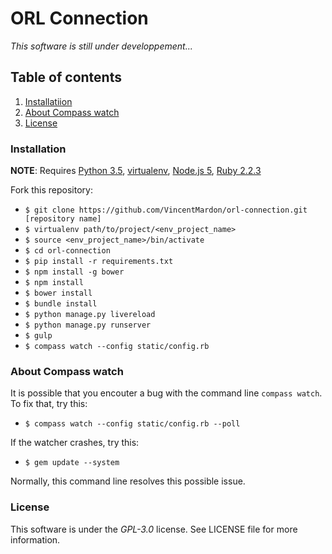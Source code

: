 # ORL Connection

*This software is still under developpement...*

## Table of contents

1. [Installatiion](#installation)
2. [About Compass watch](#about-compass-watch)
3. [License](#license)

### Installation

**NOTE**: Requires 
[Python 3.5](https://www.python.org/downloads/release/python-350/ "Python 3.5 download"),
[virtualenv](http://virtualenv.readthedocs.org/en/latest/ "virtualenv installation"),
[Node.js 5](https://nodejs.org/en/ "Node.js installation"),
[Ruby 2.2.3](https://www.ruby-lang.org/en/documentation/installation/ "Ruby installation")

Fork this repository:

* `$ git clone https://github.com/VincentMardon/orl-connection.git [repository name]`
* `$ virtualenv path/to/project/<env_project_name>`
* `$ source <env_project_name>/bin/activate`
* `$ cd orl-connection`
* `$ pip install -r requirements.txt`
* `$ npm install -g bower`
* `$ npm install`
* `$ bower install`
* `$ bundle install`
* `$ python manage.py livereload`
* `$ python manage.py runserver`
* `$ gulp`
* `$ compass watch --config static/config.rb` 

### About Compass watch

It is possible that you encouter a bug with the command line `compass watch`.
To fix that, try this:

* `$ compass watch --config static/config.rb --poll`

If the watcher crashes, try this:

* `$ gem update --system`

Normally, this command line resolves this possible issue.

### License

This software is under the *GPL-3.0* license.
See LICENSE file for more information.